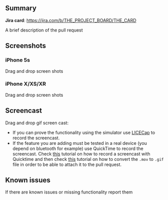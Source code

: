 ## Summary ##

**Jira card**: https://jira.com/b/THE_PROJECT_BOARD/THE_CARD

A brief description of the pull request

## Screenshots ##

### iPhone 5s

Drag and drop screen shots

### iPhone X/XS/XR

Drag and drop screen shots

## Screencast ##

Drag and drop gif screen cast:
 * If you can prove the functionality using the simulator use [LICECap](http://www.cockos.com/licecap/) to record the screencast.
 * If the feature you are adding must be tested in a real device (you depend on bluetooth for example) use QuickTime to record the screencast. Check [this](http://www.tekrevue.com/tip/record-iphone-screen-quicktime/) tutorial on how to record a screencast with Quicktime and then check [this](https://gist.github.com/dergachev/4627207) tutorial on how to convert the `.mov` to `.gif` file in order to be able to attach it to the pull request.

## Known issues ##

If there are known issues or missing functionality report them
